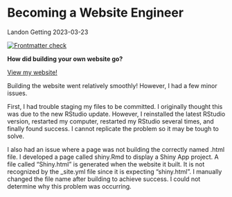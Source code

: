 Becoming a Website Engineer
================
Landon Getting
2023-03-23

<!-- README.md is generated from README.Rmd. Please edit that file -->
<!-- badges: start -->

[![Frontmatter
check](../../actions/workflows/check-yaml.yaml/badge.svg)](../../actions/workflows/check-yaml.yaml)
<!-- badges: end -->

**How did building your own website go?**

[View my website!](https://landon-getting.github.io/)

Building the website went relatively smoothly! However, I had a few
minor issues.

First, I had trouble staging my files to be committed. I originally
thought this was due to the new RStudio update. However, I reinstalled
the latest RStudio version, restarted my computer, restarted my RStudio
several times, and finally found success. I cannot replicate the problem
so it may be tough to solve.

I also had an issue where a page was not building the correctly named
.html file. I developed a page called shiny.Rmd to display a Shiny App
project. A file called “Shiny.html” is generated when the website it
built. It is not recognized by the \_site.yml file since it is expecting
“shiny.html”. I manually changed the file name after building to achieve
success. I could not determine why this problem was occurring.
